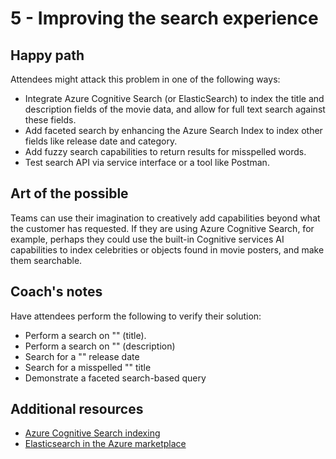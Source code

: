 # 5 - Improving the search experience

## Happy path

Attendees might attack this problem in one of the following ways:

* Integrate Azure Cognitive Search (or ElasticSearch) to index the title and description fields of the movie data, and allow for full text search against these fields.
* Add faceted search by enhancing the Azure Search Index to index other fields like release date and category.
* Add fuzzy search capabilities to return results for misspelled words.
* Test search API via service interface or a tool like Postman.

## Art of the possible

Teams can use their imagination to creatively add capabilities beyond what the customer has requested. If they are using Azure Cognitive Search, for example, perhaps they could use the built-in Cognitive services AI capabilities to index celebrities or objects found in movie posters, and make them searchable.

## Coach's notes

Have attendees perform the following to verify their solution:

* Perform a search on "" (title).
* Perform a search on "" (description)
* Search for a "" release date
* Search for a misspelled "" title
* Demonstrate a faceted search-based query

## Additional resources

* [Azure Cognitive Search indexing](https://docs.microsoft.com/azure/search/search-what-is-an-index)
* [Elasticsearch in the Azure marketplace](https://azuremarketplace.microsoft.com/marketplace/apps/elastic.elasticsearch)
